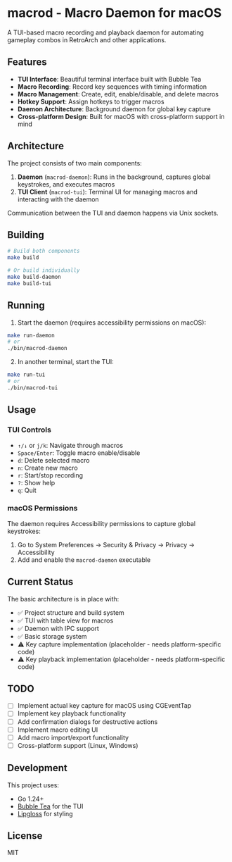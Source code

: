 # macrod - Macro Daemon for macOS

A TUI-based macro recording and playback daemon for automating gameplay combos in RetroArch and other applications.

## Features

- **TUI Interface**: Beautiful terminal interface built with Bubble Tea
- **Macro Recording**: Record key sequences with timing information
- **Macro Management**: Create, edit, enable/disable, and delete macros
- **Hotkey Support**: Assign hotkeys to trigger macros
- **Daemon Architecture**: Background daemon for global key capture
- **Cross-platform Design**: Built for macOS with cross-platform support in mind

## Architecture

The project consists of two main components:

1. **Daemon** (`macrod-daemon`): Runs in the background, captures global keystrokes, and executes macros
2. **TUI Client** (`macrod-tui`): Terminal UI for managing macros and interacting with the daemon

Communication between the TUI and daemon happens via Unix sockets.

## Building

```bash
# Build both components
make build

# Or build individually
make build-daemon
make build-tui
```

## Running

1. Start the daemon (requires accessibility permissions on macOS):
```bash
make run-daemon
# or
./bin/macrod-daemon
```

2. In another terminal, start the TUI:
```bash
make run-tui
# or
./bin/macrod-tui
```

## Usage

### TUI Controls

- `↑/↓` or `j/k`: Navigate through macros
- `Space/Enter`: Toggle macro enable/disable
- `d`: Delete selected macro
- `n`: Create new macro
- `r`: Start/stop recording
- `?`: Show help
- `q`: Quit

### macOS Permissions

The daemon requires Accessibility permissions to capture global keystrokes:

1. Go to System Preferences → Security & Privacy → Privacy → Accessibility
2. Add and enable the `macrod-daemon` executable

## Current Status

The basic architecture is in place with:
- ✅ Project structure and build system
- ✅ TUI with table view for macros
- ✅ Daemon with IPC support
- ✅ Basic storage system
- ⚠️  Key capture implementation (placeholder - needs platform-specific code)
- ⚠️  Key playback implementation (placeholder - needs platform-specific code)

## TODO

- [ ] Implement actual key capture for macOS using CGEventTap
- [ ] Implement key playback functionality
- [ ] Add confirmation dialogs for destructive actions
- [ ] Implement macro editing UI
- [ ] Add macro import/export functionality
- [ ] Cross-platform support (Linux, Windows)

## Development

This project uses:
- Go 1.24+
- [Bubble Tea](https://github.com/charmbracelet/bubbletea) for the TUI
- [Lipgloss](https://github.com/charmbracelet/lipgloss) for styling

## License

MIT